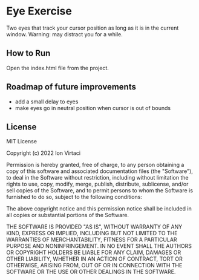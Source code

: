 # Eye Exercise
Two eyes that track your cursor position as long as it is in the current window. Warning: may distract you for a while.

## How to Run
Open the index.html file from the project.

## Roadmap of future improvements
- add a small delay to eyes
- make eyes go in neutral position when cursor is out of bounds

## License
MIT License

Copyright (c) 2022 Ion Virtaci

Permission is hereby granted, free of charge, to any person obtaining a copy of this software and associated documentation files (the "Software"), to deal in the Software without restriction, including without limitation the rights to use, copy, modify, merge, publish, distribute, sublicense, and/or sell copies of the Software, and to permit persons to whom the Software is furnished to do so, subject to the following conditions:

The above copyright notice and this permission notice shall be included in all copies or substantial portions of the Software.

THE SOFTWARE IS PROVIDED "AS IS", WITHOUT WARRANTY OF ANY KIND, EXPRESS OR IMPLIED, INCLUDING BUT NOT LIMITED TO THE WARRANTIES OF MERCHANTABILITY, FITNESS FOR A PARTICULAR PURPOSE AND NONINFRINGEMENT. IN NO EVENT SHALL THE AUTHORS OR COPYRIGHT HOLDERS BE LIABLE FOR ANY CLAIM, DAMAGES OR OTHER LIABILITY, WHETHER IN AN ACTION OF CONTRACT, TORT OR OTHERWISE, ARISING FROM, OUT OF OR IN CONNECTION WITH THE SOFTWARE OR THE USE OR OTHER DEALINGS IN THE SOFTWARE.
